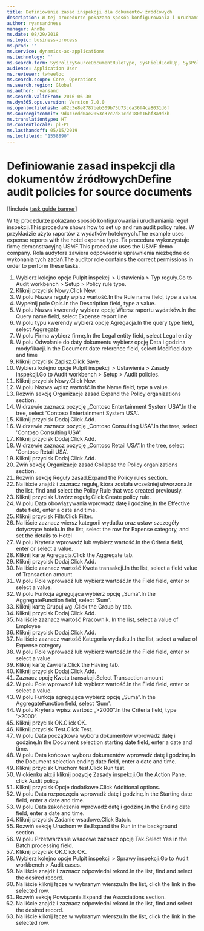 ```yaml
---
title: Definiowanie zasad inspekcji dla dokumentów źródłowych
description: W tej procedurze pokazano sposób konfigurowania i uruchamiania reguł inspekcji.
author: ryansandness
manager: AnnBe
ms.date: 08/29/2018
ms.topic: business-process
ms.prod: ''
ms.service: dynamics-ax-applications
ms.technology: ''
ms.search.form: SysPolicySourceDocumentRuleType, SysFieldLookUp, SysPolicyListPage, SysPolicy, AuditPolicyRule, SysQueryForm, SysQueryFieldLookUp, AuditPolicyDateSelection, AuditPolicyAdditionalOption, BatchJob, CaseDetail
audience: Application User
ms.reviewer: twheeloc
ms.search.scope: Core, Operations
ms.search.region: Global
ms.author: ryansand
ms.search.validFrom: 2016-06-30
ms.dyn365.ops.version: Version 7.0.0
ms.openlocfilehash: a82c3e8e8787beb309b75b73cda36f4ca8031d6f
ms.sourcegitcommit: 9d4c7edd0ae2053c37c7d81cdd180b16bf3a9d3b
ms.translationtype: HT
ms.contentlocale: pl-PL
ms.lasthandoff: 05/15/2019
ms.locfileid: "1558890"
---
```

# <a name="define-audit-policies-for-source-documents"></a><span data-ttu-id="4b663-103">Definiowanie zasad inspekcji dla dokumentów źródłowych</span><span class="sxs-lookup"><span data-stu-id="4b663-103">Define audit policies for source documents</span></span>

[!include [task guide banner](../../includes/task-guide-banner.md)]

<span data-ttu-id="4b663-104">W tej procedurze pokazano sposób konfigurowania i uruchamiania reguł inspekcji.</span><span class="sxs-lookup"><span data-stu-id="4b663-104">This procedure shows how to set up and run audit policy rules.</span></span> <span data-ttu-id="4b663-105">W przykładzie użyto raportów z wydatków hotelowych.</span><span class="sxs-lookup"><span data-stu-id="4b663-105">The example uses expense reports with the hotel expense type.</span></span> <span data-ttu-id="4b663-106">Ta procedura wykorzystuje firmę demonstracyjną USMF.</span><span class="sxs-lookup"><span data-stu-id="4b663-106">This procedure uses the USMF demo company.</span></span> <span data-ttu-id="4b663-107">Rola audytora zawiera odpowiednie uprawnienia niezbędne do wykonania tych zadań.</span><span class="sxs-lookup"><span data-stu-id="4b663-107">The auditor role contains the correct permissions in order to perform these tasks.</span></span>

1. <span data-ttu-id="4b663-108">Wybierz kolejno opcje Pulpit inspekcji > Ustawienia > Typ reguły.</span><span class="sxs-lookup"><span data-stu-id="4b663-108">Go to Audit workbench > Setup > Policy rule type.</span></span>
2. <span data-ttu-id="4b663-109">Kliknij przycisk Nowy.</span><span class="sxs-lookup"><span data-stu-id="4b663-109">Click New.</span></span>
3. <span data-ttu-id="4b663-110">W polu Nazwa reguły wpisz wartość.</span><span class="sxs-lookup"><span data-stu-id="4b663-110">In the Rule name field, type a value.</span></span>
4. <span data-ttu-id="4b663-111">Wypełnij pole Opis.</span><span class="sxs-lookup"><span data-stu-id="4b663-111">In the Description field, type a value.</span></span>
5. <span data-ttu-id="4b663-112">W polu Nazwa kwerendy wybierz opcję Wiersz raportu wydatków.</span><span class="sxs-lookup"><span data-stu-id="4b663-112">In the Query name field, select Expense report line</span></span>
6. <span data-ttu-id="4b663-113">W polu typu kwerendy wybierz opcję Agregacja.</span><span class="sxs-lookup"><span data-stu-id="4b663-113">In the query type field, select Aggregate</span></span>
7. <span data-ttu-id="4b663-114">W polu Firma wybierz firmę.</span><span class="sxs-lookup"><span data-stu-id="4b663-114">In the Legal entity field, select Legal entity</span></span>
8. <span data-ttu-id="4b663-115">W polu Odwołanie do daty dokumentu wybierz opcję Data i godzina modyfikacji.</span><span class="sxs-lookup"><span data-stu-id="4b663-115">In the Document date reference field, select Modified date and time</span></span>
9. <span data-ttu-id="4b663-116">Kliknij przycisk Zapisz.</span><span class="sxs-lookup"><span data-stu-id="4b663-116">Click Save.</span></span>
10. <span data-ttu-id="4b663-117">Wybierz kolejno opcje Pulpit inspekcji > Ustawienia > Zasady inspekcji.</span><span class="sxs-lookup"><span data-stu-id="4b663-117">Go to Audit workbench > Setup > Audit policies.</span></span>
11. <span data-ttu-id="4b663-118">Kliknij przycisk Nowy.</span><span class="sxs-lookup"><span data-stu-id="4b663-118">Click New.</span></span>
12. <span data-ttu-id="4b663-119">W polu Nazwa wpisz wartość.</span><span class="sxs-lookup"><span data-stu-id="4b663-119">In the Name field, type a value.</span></span>
13. <span data-ttu-id="4b663-120">Rozwiń sekcję Organizacje zasad.</span><span class="sxs-lookup"><span data-stu-id="4b663-120">Expand the Policy organizations section.</span></span>
14. <span data-ttu-id="4b663-121">W drzewie zaznacz pozycję „Contoso Entertainment System USA”.</span><span class="sxs-lookup"><span data-stu-id="4b663-121">In the tree, select 'Contoso Entertainment System USA'.</span></span>
15. <span data-ttu-id="4b663-122">Kliknij przycisk Dodaj.</span><span class="sxs-lookup"><span data-stu-id="4b663-122">Click Add.</span></span>
16. <span data-ttu-id="4b663-123">W drzewie zaznacz pozycję „Contoso Consulting USA”.</span><span class="sxs-lookup"><span data-stu-id="4b663-123">In the tree, select 'Contoso Consulting USA'.</span></span>
17. <span data-ttu-id="4b663-124">Kliknij przycisk Dodaj.</span><span class="sxs-lookup"><span data-stu-id="4b663-124">Click Add.</span></span>
18. <span data-ttu-id="4b663-125">W drzewie zaznacz pozycję „Contoso Retail USA”.</span><span class="sxs-lookup"><span data-stu-id="4b663-125">In the tree, select 'Contoso Retail USA'.</span></span>
19. <span data-ttu-id="4b663-126">Kliknij przycisk Dodaj.</span><span class="sxs-lookup"><span data-stu-id="4b663-126">Click Add.</span></span>
20. <span data-ttu-id="4b663-127">Zwiń sekcję Organizacje zasad.</span><span class="sxs-lookup"><span data-stu-id="4b663-127">Collapse the Policy organizations section.</span></span>
21. <span data-ttu-id="4b663-128">Rozwiń sekcję Reguły zasad.</span><span class="sxs-lookup"><span data-stu-id="4b663-128">Expand the Policy rules section.</span></span>
22. <span data-ttu-id="4b663-129">Na liście znajdź i zaznacz regułę, która została wcześniej utworzona.</span><span class="sxs-lookup"><span data-stu-id="4b663-129">In the list, find and select the Policy Rule that was created previously.</span></span>
23. <span data-ttu-id="4b663-130">Kliknij przycisk Utwórz regułę.</span><span class="sxs-lookup"><span data-stu-id="4b663-130">Click Create policy rule.</span></span>
24. <span data-ttu-id="4b663-131">W polu Data obowiązywania wprowadź datę i godzinę.</span><span class="sxs-lookup"><span data-stu-id="4b663-131">In the Effective date field, enter a date and time.</span></span>
25. <span data-ttu-id="4b663-132">Kliknij przycisk Filtr.</span><span class="sxs-lookup"><span data-stu-id="4b663-132">Click Filter.</span></span>
26. <span data-ttu-id="4b663-133">Na liście zaznacz wiersz kategorii wydatku oraz ustaw szczegóły dotyczące hotelu.</span><span class="sxs-lookup"><span data-stu-id="4b663-133">In the list, select the row for Expense category, and set the details to Hotel</span></span>
27. <span data-ttu-id="4b663-134">W polu Kryteria wprowadź lub wybierz wartość.</span><span class="sxs-lookup"><span data-stu-id="4b663-134">In the Criteria field, enter or select a value.</span></span>
28. <span data-ttu-id="4b663-135">Kliknij kartę Agregacja.</span><span class="sxs-lookup"><span data-stu-id="4b663-135">Click the Aggregate tab.</span></span>
29. <span data-ttu-id="4b663-136">Kliknij przycisk Dodaj.</span><span class="sxs-lookup"><span data-stu-id="4b663-136">Click Add.</span></span>
30. <span data-ttu-id="4b663-137">Na liście zaznacz wartość Kwota transakcji.</span><span class="sxs-lookup"><span data-stu-id="4b663-137">In the list, select a field value of Transaction amount</span></span>
31. <span data-ttu-id="4b663-138">W polu Pole wprowadź lub wybierz wartość.</span><span class="sxs-lookup"><span data-stu-id="4b663-138">In the Field field, enter or select a value.</span></span>
32. <span data-ttu-id="4b663-139">W polu Funkcja agregująca wybierz opcję „Suma”.</span><span class="sxs-lookup"><span data-stu-id="4b663-139">In the AggregateFunction field, select 'Sum'.</span></span>
33. <span data-ttu-id="4b663-140">Kliknij kartę Grupuj wg .</span><span class="sxs-lookup"><span data-stu-id="4b663-140">Click the Group by tab.</span></span>
34. <span data-ttu-id="4b663-141">Kliknij przycisk Dodaj.</span><span class="sxs-lookup"><span data-stu-id="4b663-141">Click Add.</span></span>
35. <span data-ttu-id="4b663-142">Na liście zaznacz wartość Pracownik. </span><span class="sxs-lookup"><span data-stu-id="4b663-142">In the list, select a value of Employee</span></span> 
36. <span data-ttu-id="4b663-143">Kliknij przycisk Dodaj.</span><span class="sxs-lookup"><span data-stu-id="4b663-143">Click Add.</span></span>
37. <span data-ttu-id="4b663-144">Na liście zaznacz wartość Kategoria wydatku.</span><span class="sxs-lookup"><span data-stu-id="4b663-144">In the list, select a value of Expense category</span></span>
38. <span data-ttu-id="4b663-145">W polu Pole wprowadź lub wybierz wartość.</span><span class="sxs-lookup"><span data-stu-id="4b663-145">In the Field field, enter or select a value.</span></span>
39. <span data-ttu-id="4b663-146">Kliknij kartę Zawiera.</span><span class="sxs-lookup"><span data-stu-id="4b663-146">Click the Having tab.</span></span>
40. <span data-ttu-id="4b663-147">Kliknij przycisk Dodaj.</span><span class="sxs-lookup"><span data-stu-id="4b663-147">Click Add.</span></span>
41. <span data-ttu-id="4b663-148">Zaznacz opcję Kwota transakcji.</span><span class="sxs-lookup"><span data-stu-id="4b663-148">Select Transaction amount</span></span>
42. <span data-ttu-id="4b663-149">W polu Pole wprowadź lub wybierz wartość.</span><span class="sxs-lookup"><span data-stu-id="4b663-149">In the Field field, enter or select a value.</span></span>
43. <span data-ttu-id="4b663-150">W polu Funkcja agregująca wybierz opcję „Suma”.</span><span class="sxs-lookup"><span data-stu-id="4b663-150">In the AggregateFunction field, select 'Sum'.</span></span>
44. <span data-ttu-id="4b663-151">W polu Kryteria wpisz wartość „>2000”.</span><span class="sxs-lookup"><span data-stu-id="4b663-151">In the Criteria field, type '>2000'.</span></span>
45. <span data-ttu-id="4b663-152">Kliknij przycisk OK.</span><span class="sxs-lookup"><span data-stu-id="4b663-152">Click OK.</span></span>
46. <span data-ttu-id="4b663-153">Kliknij przycisk Test.</span><span class="sxs-lookup"><span data-stu-id="4b663-153">Click Test.</span></span>
47. <span data-ttu-id="4b663-154">W polu Data początkowa wyboru dokumentów wprowadź datę i godzinę.</span><span class="sxs-lookup"><span data-stu-id="4b663-154">In the Document selection starting date field, enter a date and time.</span></span>
48. <span data-ttu-id="4b663-155">W polu Data końcowa wyboru dokumentów wprowadź datę i godzinę.</span><span class="sxs-lookup"><span data-stu-id="4b663-155">In the Document selection ending date field, enter a date and time.</span></span>
49. <span data-ttu-id="4b663-156">Kliknij przycisk Uruchom test.</span><span class="sxs-lookup"><span data-stu-id="4b663-156">Click Run test.</span></span>
50. <span data-ttu-id="4b663-157">W okienku akcji kliknij pozycję Zasady inspekcji.</span><span class="sxs-lookup"><span data-stu-id="4b663-157">On the Action Pane, click Audit policy.</span></span>
51. <span data-ttu-id="4b663-158">Kliknij przycisk Opcje dodatkowe.</span><span class="sxs-lookup"><span data-stu-id="4b663-158">Click Additional options.</span></span>
52. <span data-ttu-id="4b663-159">W polu Data rozpoczęcia wprowadź datę i godzinę.</span><span class="sxs-lookup"><span data-stu-id="4b663-159">In the Starting date field, enter a date and time.</span></span>
53. <span data-ttu-id="4b663-160">W polu Data zakończenia wprowadź datę i godzinę.</span><span class="sxs-lookup"><span data-stu-id="4b663-160">In the Ending date field, enter a date and time.</span></span>
54. <span data-ttu-id="4b663-161">Kliknij przycisk Zadanie wsadowe.</span><span class="sxs-lookup"><span data-stu-id="4b663-161">Click Batch.</span></span>
55. <span data-ttu-id="4b663-162">Rozwiń sekcję Uruchom w tle.</span><span class="sxs-lookup"><span data-stu-id="4b663-162">Expand the Run in the background section.</span></span>
56. <span data-ttu-id="4b663-163">W polu Przetwarzanie wsadowe zaznacz opcję Tak.</span><span class="sxs-lookup"><span data-stu-id="4b663-163">Select Yes in the Batch processing field.</span></span>
57. <span data-ttu-id="4b663-164">Kliknij przycisk OK.</span><span class="sxs-lookup"><span data-stu-id="4b663-164">Click OK.</span></span>
58. <span data-ttu-id="4b663-165">Wybierz kolejno opcje Pulpit inspekcji > Sprawy inspekcji.</span><span class="sxs-lookup"><span data-stu-id="4b663-165">Go to Audit workbench > Audit cases.</span></span>
59. <span data-ttu-id="4b663-166">Na liście znajdź i zaznacz odpowiedni rekord.</span><span class="sxs-lookup"><span data-stu-id="4b663-166">In the list, find and select the desired record.</span></span>
60. <span data-ttu-id="4b663-167">Na liście kliknij łącze w wybranym wierszu.</span><span class="sxs-lookup"><span data-stu-id="4b663-167">In the list, click the link in the selected row.</span></span>
61. <span data-ttu-id="4b663-168">Rozwiń sekcję Powiązania.</span><span class="sxs-lookup"><span data-stu-id="4b663-168">Expand the Associations section.</span></span>
62. <span data-ttu-id="4b663-169">Na liście znajdź i zaznacz odpowiedni rekord.</span><span class="sxs-lookup"><span data-stu-id="4b663-169">In the list, find and select the desired record.</span></span>
63. <span data-ttu-id="4b663-170">Na liście kliknij łącze w wybranym wierszu.</span><span class="sxs-lookup"><span data-stu-id="4b663-170">In the list, click the link in the selected row.</span></span>

